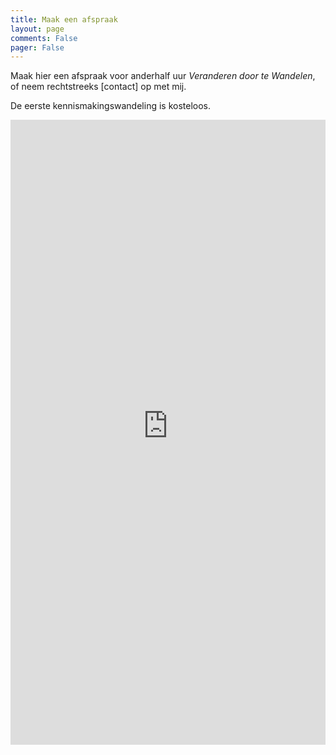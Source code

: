 ```yaml
---
title: Maak een afspraak
layout: page
comments: False
pager: False
---
```

Maak hier een afspraak voor anderhalf uur *Veranderen door te Wandelen*, of neem rechtstreeks [contact] op met mij.

De eerste kennismakingswandeling is kosteloos. 



<iframe src="https://philippe-faes.youcanbook.me/?noframe=true&skipHeaderFooter=true" id="ycbmiframephilippe-faes" style="width:100%;height:1000px;border:0px;background-color:transparent;" frameborder="0" allowtransparency="true"></iframe><script>window.addEventListener && window.addEventListener("message", function(event){if (event.origin === "https://philippe-faes.youcanbook.me"){document.getElementById("ycbmiframephilippe-faes").style.height = event.data + "px";}}, false);</script>
